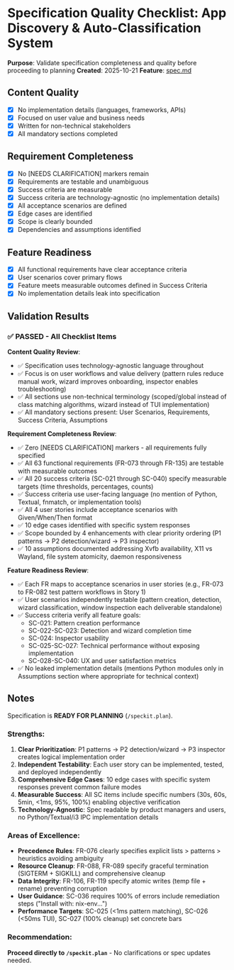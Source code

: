 # Specification Quality Checklist: App Discovery & Auto-Classification System

**Purpose**: Validate specification completeness and quality before proceeding to planning
**Created**: 2025-10-21
**Feature**: [spec.md](../spec.md)

## Content Quality

- [x] No implementation details (languages, frameworks, APIs)
- [x] Focused on user value and business needs
- [x] Written for non-technical stakeholders
- [x] All mandatory sections completed

## Requirement Completeness

- [x] No [NEEDS CLARIFICATION] markers remain
- [x] Requirements are testable and unambiguous
- [x] Success criteria are measurable
- [x] Success criteria are technology-agnostic (no implementation details)
- [x] All acceptance scenarios are defined
- [x] Edge cases are identified
- [x] Scope is clearly bounded
- [x] Dependencies and assumptions identified

## Feature Readiness

- [x] All functional requirements have clear acceptance criteria
- [x] User scenarios cover primary flows
- [x] Feature meets measurable outcomes defined in Success Criteria
- [x] No implementation details leak into specification

## Validation Results

### ✅ PASSED - All Checklist Items

**Content Quality Review**:
- ✅ Specification uses technology-agnostic language throughout
- ✅ Focus is on user workflows and value delivery (pattern rules reduce manual work, wizard improves onboarding, inspector enables troubleshooting)
- ✅ All sections use non-technical terminology (scoped/global instead of class matching algorithms, wizard instead of TUI implementation)
- ✅ All mandatory sections present: User Scenarios, Requirements, Success Criteria, Assumptions

**Requirement Completeness Review**:
- ✅ Zero [NEEDS CLARIFICATION] markers - all requirements fully specified
- ✅ All 63 functional requirements (FR-073 through FR-135) are testable with measurable outcomes
- ✅ All 20 success criteria (SC-021 through SC-040) specify measurable targets (time thresholds, percentages, counts)
- ✅ Success criteria use user-facing language (no mention of Python, Textual, fnmatch, or implementation tools)
- ✅ All 4 user stories include acceptance scenarios with Given/When/Then format
- ✅ 10 edge cases identified with specific system responses
- ✅ Scope bounded by 4 enhancements with clear priority ordering (P1 patterns → P2 detection/wizard → P3 inspector)
- ✅ 10 assumptions documented addressing Xvfb availability, X11 vs Wayland, file system atomicity, daemon responsiveness

**Feature Readiness Review**:
- ✅ Each FR maps to acceptance scenarios in user stories (e.g., FR-073 to FR-082 test pattern workflows in Story 1)
- ✅ User scenarios independently testable (pattern creation, detection, wizard classification, window inspection each deliverable standalone)
- ✅ Success criteria verify all feature goals:
  - SC-021: Pattern creation performance
  - SC-022-SC-023: Detection and wizard completion time
  - SC-024: Inspector usability
  - SC-025-SC-027: Technical performance without exposing implementation
  - SC-028-SC-040: UX and user satisfaction metrics
- ✅ No leaked implementation details (mentions Python modules only in Assumptions section where appropriate for technical context)

## Notes

Specification is **READY FOR PLANNING** (`/speckit.plan`).

### Strengths:
1. **Clear Prioritization**: P1 patterns → P2 detection/wizard → P3 inspector creates logical implementation order
2. **Independent Testability**: Each user story can be implemented, tested, and deployed independently
3. **Comprehensive Edge Cases**: 10 edge cases with specific system responses prevent common failure modes
4. **Measurable Success**: All SC items include specific numbers (30s, 60s, 5min, <1ms, 95%, 100%) enabling objective verification
5. **Technology-Agnostic**: Spec readable by product managers and users, no Python/Textual/i3 IPC implementation details

### Areas of Excellence:
- **Precedence Rules**: FR-076 clearly specifies explicit lists > patterns > heuristics avoiding ambiguity
- **Resource Cleanup**: FR-088, FR-089 specify graceful termination (SIGTERM + SIGKILL) and comprehensive cleanup
- **Data Integrity**: FR-106, FR-119 specify atomic writes (temp file + rename) preventing corruption
- **User Guidance**: SC-036 requires 100% of errors include remediation steps ("Install with: nix-env...")
- **Performance Targets**: SC-025 (<1ms pattern matching), SC-026 (<50ms TUI), SC-027 (100% cleanup) set concrete bars

### Recommendation:
**Proceed directly to `/speckit.plan`** - No clarifications or spec updates needed.
